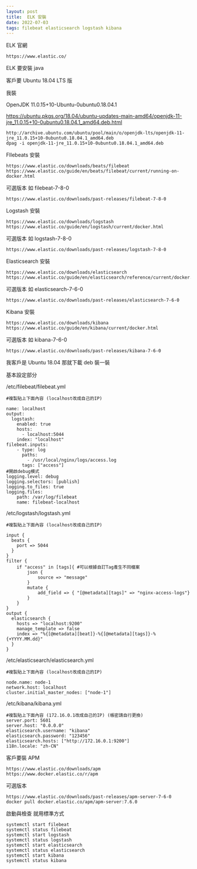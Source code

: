 ```yaml
---
layout: post
title:  ELK 安裝
date: 2022-07-03
tags: filebeat elasticsearch logstash kibana
---
```


ELK 官網
```
https://www.elastic.co/
```

ELK 要安裝 java

客戶要 Ubuntu 18.04 LTS 版

我裝

OpenJDK 11.0.15+10-Ubuntu-0ubuntu0.18.04.1

https://ubuntu.pkgs.org/18.04/ubuntu-updates-main-amd64/openjdk-11-jre_11.0.15+10-0ubuntu0.18.04.1_amd64.deb.html

```
http://archive.ubuntu.com/ubuntu/pool/main/o/openjdk-lts/openjdk-11-jre_11.0.15+10-0ubuntu0.18.04.1_amd64.deb
dpag -i openjdk-11-jre_11.0.15+10-0ubuntu0.18.04.1_amd64.deb
```

FIlebeats 安裝
```
https://www.elastic.co/downloads/beats/filebeat
https://www.elastic.co/guide/en/beats/filebeat/current/running-on-docker.html
```

可選版本 如 filebeat-7-8-0
```
https://www.elastic.co/downloads/past-releases/filebeat-7-8-0
```

Logstash 安裝
```
https://www.elastic.co/downloads/logstash
https://www.elastic.co/guide/en/logstash/current/docker.html
```
可選版本 如 logstash-7-8-0
```
https://www.elastic.co/downloads/past-releases/logstash-7-8-0
```

Elasticsearch 安裝
```
https://www.elastic.co/downloads/elasticsearch
https://www.elastic.co/guide/en/elasticsearch/reference/current/docker.html
```

可選版本 如 elasticsearch-7-6-0
```
https://www.elastic.co/downloads/past-releases/elasticsearch-7-6-0
```

Kibana 安裝
```
https://www.elastic.co/downloads/kibana
https://www.elastic.co/guide/en/kibana/current/docker.html
```

可選版本 如 kibana-7-6-0
```
https://www.elastic.co/downloads/past-releases/kibana-7-6-0
```


我客戶是 Ubuntu 18.04 那就下載 deb 裝一裝

基本設定部分

/etc/filebeat/filebeat.yml
```
#複製貼上下面內容 (localhost改成自己的IP)

name: localhost
output:
  logstash:
    enabled: true
    hosts:
      - localhost:5044
    index: "localhost"
filebeat.inputs:
    - type: log
      paths:
        - /usr/local/nginx/logs/access.log
      tags: ["access"]
#開啟debug模式
logging.level: debug
logging.selectors: [publish]
logging.to_files: true
logging.files:
    path: /var/log/filebeat
    name: filebeat-localhost
```


/etc/logstash/logstash.yml
```
#複製貼上下面內容 (localhost改成自己的IP)

input {
  beats {
    port => 5044
  }
}
filter {
    if "access" in [tags]{ #可以根據自訂Tag產生不同檔案
        json {
            source => "message"
        }
        mutate {
            add_field => { "[@metadata][tags]" => "nginx-access-logs"}
        }
    }
}
output {
  elasticsearch {
    hosts => "localhost:9200"
    manage_template => false
    index => "%{[@metadata][beat]}-%{[@metadata][tags]}-%{+YYYY.MM.dd}"
  }
}
```

/etc/elasticsearch/elasticsearch.yml
```
#複製貼上下面內容 (localhost改成自己的IP)

node.name: node-1
network.host: localhost
cluster.initial_master_nodes: ["node-1"]
```

/etc/kibana/kibana.yml
```
#複製貼上下面內容 (172.16.0.1改成自己的IP) (帳密請自行更換)
server.port: 5601
server.host: "0.0.0.0"
elasticsearch.username: "kibana"
elasticsearch.password: "123456"
elasticsearch.hosts: ["http://172.16.0.1:9200"]
i18n.locale: "zh-CN"
```

客戶要裝 APM

```
https://www.elastic.co/downloads/apm
https://www.docker.elastic.co/r/apm
```
可選版本
```
https://www.elastic.co/downloads/past-releases/apm-server-7-6-0
docker pull docker.elastic.co/apm/apm-server:7.6.0
```


啟動與檢查 就用標準方式
```
systemctl start filebeat
systemctl status filebeat
systemctl start logstash
systemctl status logstash
systemctl start elasticsearch
systemctl status elasticsearch
systemctl start kibana
systemctl status kibana
```

